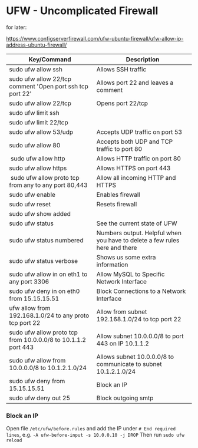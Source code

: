# UFW - Uncomplicated Firewall

for later:

https://www.configserverfirewall.com/ufw-ubuntu-firewall/ufw-allow-ip-address-ubuntu-firewall/

| Key/Command | Description |
| ----------- | ----------- |
|sudo ufw allow ssh | Allows SSH traffic |
|sudo ufw allow 22/tcp comment 'Open port ssh tcp port 22' | Allows port 22 and leaves a comment |
|sudo ufw allow 22/tcp | Opens port 22/tcp |
| sudo ufw limit ssh | |
| sudo ufw limit 22/tcp |
| sudo ufw allow 53/udp | Accepts UDP traffic on port 53
| sudo ufw allow 80 | Accepts both UDP and TCP traffic to port 80 |
| sudo ufw allow http | Allows HTTP traffic on port 80 |
| sudo ufw allow https | Allows HTTPS on port 443 |
| sudo ufw allow proto tcp from any to any port 80,443 | Allow all incoming HTTP and HTTPS |
| sudo ufw enable | Enables firewall |
| sudo ufw reset | Resets firewall |
| sudo ufw show added |
| sudo ufw status | See the current state of UFW |
| sudo ufw status numbered | Numbers output. Helpful when you have to delete a few rules here and there |
| sudo ufw status verbose | Shows us some extra information |
| sudo ufw allow in on eth1 to any port 3306 | Allow MySQL to Specific Network Interface |
| sudo ufw deny in on eth0 from 15.15.15.51 | Block Connections to a Network Interface |
| ufw allow from 192.168.1.0/24 to any proto tcp port 22 | Allow from subnet 192.168.1.0/24 to tcp port 22 |
| sudo ufw allow proto tcp from 10.0.0.0/8 to 10.1.1.2 port 443 | Allow subnet 10.0.0.0/8 to port 443 on IP 10.1.1.2 |
| sudo ufw allow from 10.0.0.0/8 to 10.1.2.1.0/24 | Allows subnet 10.0.0.0/8 to communicate to subnet 10.1.2.1.0/24 |
| sudo ufw deny from 15.15.15.51 | Block an IP |
| sudo ufw deny out 25 | Block outgoing smtp |

### Block an IP
Open file `/etc/ufw/before.rules` and add the IP under `# End required lines`, e.g. `-A ufw-before-input -s 10.0.0.10 -j DROP`
Then run `sudo ufw reload`
